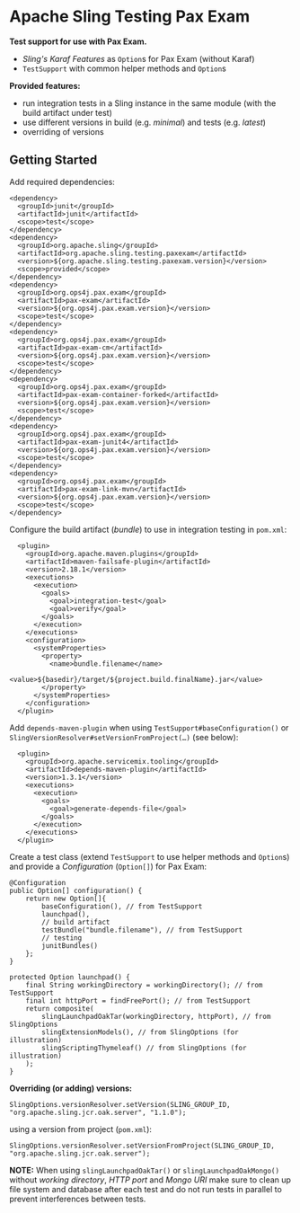 Apache Sling Testing Pax Exam
=============================

**Test support for use with Pax Exam.**

* _Sling's Karaf Features_ as `Option`s for Pax Exam (without Karaf)
* `TestSupport` with common helper methods and `Option`s

**Provided features:**

* run integration tests in a Sling instance in the same module (with the build artifact under test)
* use different versions in build (e.g. *minimal*) and tests (e.g. *latest*)
* overriding of versions

Getting Started
---------------

Add required dependencies:

    <dependency>
      <groupId>junit</groupId>
      <artifactId>junit</artifactId>
      <scope>test</scope>
    </dependency>
    <dependency>
      <groupId>org.apache.sling</groupId>
      <artifactId>org.apache.sling.testing.paxexam</artifactId>
      <version>${org.apache.sling.testing.paxexam.version}</version>
      <scope>provided</scope>
    </dependency>
    <dependency>
      <groupId>org.ops4j.pax.exam</groupId>
      <artifactId>pax-exam</artifactId>
      <version>${org.ops4j.pax.exam.version}</version>
      <scope>test</scope>
    </dependency>
    <dependency>
      <groupId>org.ops4j.pax.exam</groupId>
      <artifactId>pax-exam-cm</artifactId>
      <version>${org.ops4j.pax.exam.version}</version>
      <scope>test</scope>
    </dependency>
    <dependency>
      <groupId>org.ops4j.pax.exam</groupId>
      <artifactId>pax-exam-container-forked</artifactId>
      <version>${org.ops4j.pax.exam.version}</version>
      <scope>test</scope>
    </dependency>
    <dependency>
      <groupId>org.ops4j.pax.exam</groupId>
      <artifactId>pax-exam-junit4</artifactId>
      <version>${org.ops4j.pax.exam.version}</version>
      <scope>test</scope>
    </dependency>
    <dependency>
      <groupId>org.ops4j.pax.exam</groupId>
      <artifactId>pax-exam-link-mvn</artifactId>
      <version>${org.ops4j.pax.exam.version}</version>
      <scope>test</scope>
    </dependency>

Configure the build artifact (*bundle*) to use in integration testing in `pom.xml`:

      <plugin>
        <groupId>org.apache.maven.plugins</groupId>
        <artifactId>maven-failsafe-plugin</artifactId>
        <version>2.18.1</version>
        <executions>
          <execution>
            <goals>
              <goal>integration-test</goal>
              <goal>verify</goal>
            </goals>
          </execution>
        </executions>
        <configuration>
          <systemProperties>
            <property>
              <name>bundle.filename</name>
              <value>${basedir}/target/${project.build.finalName}.jar</value>
            </property>
          </systemProperties>
        </configuration>
      </plugin>

Add `depends-maven-plugin` when using `TestSupport#baseConfiguration()` or `SlingVersionResolver#setVersionFromProject(…)` (see below):

      <plugin>
        <groupId>org.apache.servicemix.tooling</groupId>
        <artifactId>depends-maven-plugin</artifactId>
        <version>1.3.1</version>
        <executions>
          <execution>
            <goals>
              <goal>generate-depends-file</goal>
            </goals>
          </execution>
        </executions>
      </plugin>

Create a test class (extend `TestSupport` to use helper methods and `Option`s) and provide a *Configuration* (`Option[]`) for Pax Exam:

    @Configuration
    public Option[] configuration() {
        return new Option[]{
            baseConfiguration(), // from TestSupport
            launchpad(),
            // build artifact
            testBundle("bundle.filename"), // from TestSupport
            // testing
            junitBundles()
        };
    }

    protected Option launchpad() {
        final String workingDirectory = workingDirectory(); // from TestSupport
        final int httpPort = findFreePort(); // from TestSupport
        return composite(
            slingLaunchpadOakTar(workingDirectory, httpPort), // from SlingOptions
            slingExtensionModels(), // from SlingOptions (for illustration)
            slingScriptingThymeleaf() // from SlingOptions (for illustration)
        );
    }

**Overriding (or adding) versions:**

    SlingOptions.versionResolver.setVersion(SLING_GROUP_ID, "org.apache.sling.jcr.oak.server", "1.1.0");

using a version from project (`pom.xml`):

    SlingOptions.versionResolver.setVersionFromProject(SLING_GROUP_ID, "org.apache.sling.jcr.oak.server");

**NOTE:** When using `slingLaunchpadOakTar()` or `slingLaunchpadOakMongo()` without _working directory_, _HTTP port_ and _Mongo URI_ make sure to clean up file system and database after each test and do not run tests in parallel to prevent interferences between tests.
